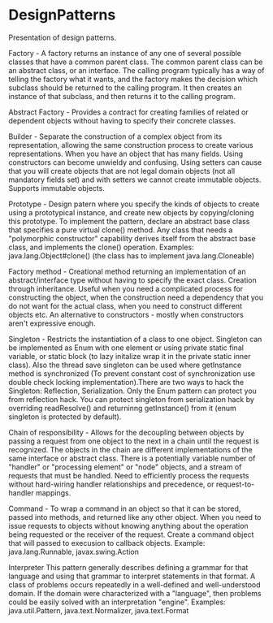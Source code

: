 # DesignPatterns
Presentation of design patterns.

Factory - A factory returns an instance of any one of several possible classes that have a common parent class. The common parent class can be an abstract class, or an interface. The calling program typically has a way of telling the factory what it wants, and the factory makes the decision which subclass should be returned to the calling program. It then creates an instance of that subclass, and then returns it to the calling program.

Abstract Factory - Provides a contract for creating families of related or dependent objects without having to specify their concrete classes.

Builder - Separate the construction of a complex object from its representation, allowing the same construction process to create various representations. When you have an object that has many fields.  Using constructors can become unwieldy and confusing. Using setters can cause that you will create objects that are not legal domain objects (not all mandatory fields set) and with setters we cannot create immutable objects. Supports immutable objects.

Prototype - Design patern where you specify the kinds of objects to create using a prototypical instance, and create new objects by copying/cloning this prototype.
To implement the pattern, declare an abstract base class that specifies a pure virtual clone() method. Any class that needs a "polymorphic constructor" capability derives itself from the abstract base class, and implements the clone() operation. Examples: java.lang.Object#clone() (the class has to implement java.lang.Cloneable)

Factory method - Creational method returning an implementation of an abstract/interface type without having to specify the exact class. Creation through inheritance.
Useful when you need a complicated process for constructing the object, when the construction need a dependency that you do not want for the actual class, when you need to construct different objects etc. An alternative to constructors - mostly when constructors aren't expressive enough.

Singleton - Restricts the instantiation of a class to one object. Singleton can be implemented as Enum with one element or using private static final variable, or static block (to lazy initalize wrap it in the private static inner class). Also the thread save singleton can be used where getInstance method is synchronized (To prevent constant cost of synchronization use double check locking implementation).There are two ways to hack the Singleton: Reflection, Serialization. Only the Enum pattern can protect you from reflection hack. You can protect singleton from serialization hack by overriding readResolve() and returninng getInstance() from it  (enum singleton is protected by default).

Chain of responsibility - Allows for the decoupling between objects by passing a request from one object to the next in a chain until the request is recognized. The objects in the chain are different implementations of the same interface or abstract class. There is a potentially variable number of "handler" or "processing element" or "node" objects, and a stream of requests that must be handled. Need to efficiently process the requests without hard-wiring handler relationships and precedence, or request-to-handler mappings. 

Command - To wrap a command in an object so that it can be stored, passed into methods, and returned like any other object. When you need to issue requests to objects without knowing anything about the operation being requested or the receiver of the request. Create a command object that will passed to execusion to callback objects. Example: java.lang.Runnable, javax.swing.Action

Interpreter This pattern generally describes defining a grammar for that language and using that grammar to interpret statements in that format. A class of problems occurs repeatedly in a well-defined and well-understood domain. If the domain were characterized with a "language", then problems could be easily solved with an interpretation "engine". Examples: java.util.Pattern, java.text.Normalizer, java.text.Format
